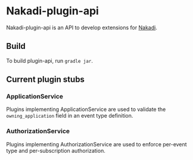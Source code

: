 # Nakadi-plugin-api

Nakadi-plugin-api is an API to develop extensions for [Nakadi](https://github.bus.zalan.do/aruha/nakadi).

## Build

To build plugin-api, run `gradle jar`.

## Current plugin stubs

### ApplicationService

Plugins implementing ApplicationService are used to validate the `owning_application` field in an event type definition.

### AuthorizationService

Plugins implementing AuthorizationService are used to enforce per-event type and per-subscription authorization.
